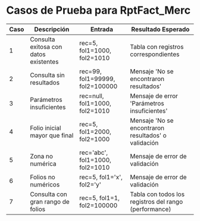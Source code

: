 # Casos de Prueba para RptFact_Merc

| Caso | Descripción | Entrada | Resultado Esperado |
|------|-------------|---------|--------------------|
| 1 | Consulta exitosa con datos existentes | rec=5, fol1=1000, fol2=1010 | Tabla con registros correspondientes |
| 2 | Consulta sin resultados | rec=99, fol1=99999, fol2=100000 | Mensaje 'No se encontraron resultados' |
| 3 | Parámetros insuficientes | rec=null, fol1=1000, fol2=1010 | Mensaje de error 'Parámetros insuficientes' |
| 4 | Folio inicial mayor que final | rec=5, fol1=2000, fol2=1000 | Mensaje 'No se encontraron resultados' o validación |
| 5 | Zona no numérica | rec='abc', fol1=1000, fol2=1010 | Mensaje de error de validación |
| 6 | Folios no numéricos | rec=5, fol1='x', fol2='y' | Mensaje de error de validación |
| 7 | Consulta con gran rango de folios | rec=5, fol1=1, fol2=100000 | Tabla con todos los registros del rango (performance) |
